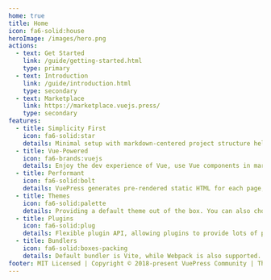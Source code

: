```yaml
---
home: true
title: Home
icon: fa6-solid:house
heroImage: /images/hero.png
actions:
  - text: Get Started
    link: /guide/getting-started.html
    type: primary
  - text: Introduction
    link: /guide/introduction.html
    type: secondary
  - text: Marketplace
    link: https://marketplace.vuejs.press/
    type: secondary
features:
  - title: Simplicity First
    icon: fa6-solid:star
    details: Minimal setup with markdown-centered project structure helps you focus on writing.
  - title: Vue-Powered
    icon: fa6-brands:vuejs
    details: Enjoy the dev experience of Vue, use Vue components in markdown, and develop custom themes with Vue.
  - title: Performant
    icon: fa6-solid:bolt
    details: VuePress generates pre-rendered static HTML for each page, and runs as an SPA once a page is loaded.
  - title: Themes
    icon: fa6-solid:palette
    details: Providing a default theme out of the box. You can also choose a community theme or create your own one.
  - title: Plugins
    icon: fa6-solid:plug
    details: Flexible plugin API, allowing plugins to provide lots of plug-and-play features for your site.
  - title: Bundlers
    icon: fa6-solid:boxes-packing
    details: Default bundler is Vite, while Webpack is also supported. Choose the one you like!
footer: MIT Licensed | Copyright © 2018-present VuePress Community | Theme by <a href="https://theme-hope.vuejs.press">vuepress-theme-hope</a>
---
```

